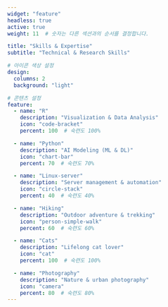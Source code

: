 ```yaml
---
widget: "feature"
headless: true
active: true
weight: 11  # 숫자는 다른 섹션과의 순서를 결정합니다.

title: "Skills & Expertise"
subtitle: "Technical & Research Skills"

# 아이콘 색상 설정
design:
  columns: 2
  background: "light"

# 콘텐츠 설정
feature:
  - name: "R"
    description: "Visualization & Data Analysis"
    icon: "code-bracket"
    percent: 100  # 숙련도 100%

  - name: "Python"
    description: "AI Modeling (ML & DL)"
    icon: "chart-bar"
    percent: 70  # 숙련도 70%

  - name: "Linux-server"
    description: "Server management & automation"
    icon: "circle-stack"
    percent: 40  # 숙련도 40%

  - name: "Hiking"
    description: "Outdoor adventure & trekking"
    icon: "person-simple-walk"
    percent: 60  # 숙련도 60%

  - name: "Cats"
    description: "Lifelong cat lover"
    icon: "cat"
    percent: 100  # 숙련도 100%

  - name: "Photography"
    description: "Nature & urban photography"
    icon: "camera"
    percent: 80  # 숙련도 80%
---
```

